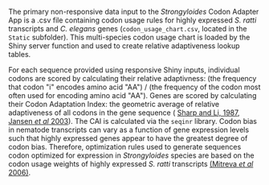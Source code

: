 The primary non-responsive data input to the *Strongyloides* Codon Adapter App is a .csv file containing codon usage rules for highly expressed *S. ratti* transcripts and *C. elegans* genes (`codon_usage_chart.csv`, located in the `Static` subfolder). This multi-species codon usage chart is loaded by the Shiny server function and used to create relative adaptiveness lookup tables.  

For each sequence provided using responsive Shiny inputs, individual codons are scored by calculating their relative adaptivness: (the frequency that codon "i" encodes amino acid "AA") / (the frequency of the codon most often used for encoding amino acid "AA"). Genes are scored by calculating their Codon Adaptation Index: the geometric average of relative adaptiveness of all codons in the gene sequence ( [Sharp and Li, 1987](https://pubmed.ncbi.nlm.nih.gov/3547335/), [Jansen *et al* 2003](http://www.ncbi.nlm.nih.gov/pubmed/12682375)). The CAI is calculated via the `seqinr` library. Codon bias in nematode transcripts can vary as a function of gene expression  levels such that highly expressed genes appear to have the greatest degree of codon bias. Therefore, optimization rules used to generate sequences codon optimized for expression in *Strongyloides* species are based on the codon usage weights of highly expressed *S. ratti* transcripts [(Mitreva *et al* 2006)](https://www.ncbi.nlm.nih.gov/pmc/articles/PMC1779591/).